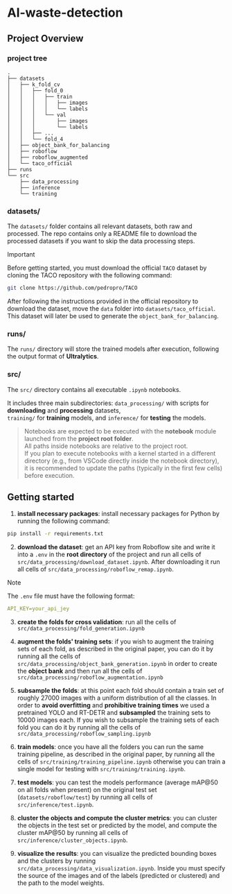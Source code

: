 # AI-waste-detection

## Project Overview
### project tree
```
.
├── datasets
│   ├── k_fold_cv
│   │   ├── fold_0
│   │   │   ├── train
│   │   │   │   ├── images
│   │   │   │   └── labels
│   │   │   └── val
│   │   │       ├── images
│   │   │       └── labels
│   │   ├── ...
│   │   └── fold_4
│   ├── object_bank_for_balancing
│   ├── roboflow
│   ├── roboflow_augmented
│   └── taco_official
├── runs
└── src
    ├── data_processing
    ├── inference
    └── training
```

### datasets/
The `datasets/` folder contains all relevant datasets, both raw and processed. The repo contains only a README file to download the processed datasets if you want to skip the data processing steps.

> [!IMPORTANT]
> Before getting started, you must download the official `TACO` dataset by cloning the TACO repository with the following command:
> ```bash
> git clone https://github.com/pedropro/TACO
> ```
> After following the instructions provided in the official repository to download the dataset,
move the `data` folder into `datasets/taco_official`.
> This dataset will later be used to generate the `object_bank_for_balancing`.

### runs/
The `runs/` directory will store the trained models after execution, following the output format of **Ultralytics**.

### src/
The `src/` directory contains all executable `.ipynb` notebooks.

It includes three main subdirectories: `data_processing/` with scripts for **downloading** and **processing** datasets,  
`training/` for **training** models, and `inference/` for **testing** the models.

> Notebooks are expected to be executed with the **notebook** module launched from the **project root folder**.  
> All paths inside notebooks are relative to the project root.  
> If you plan to execute notebooks with a kernel started in a different directory (e.g., from VSCode directly inside the notebook directory),  
> it is recommended to update the paths (typically in the first few cells) before execution.

## Getting started
1. **install necessary packages**: install necessary packages for Python by running the following command:
```bash
pip install -r requirements.txt
```

2. **download the dataset**: get an API key from Roboflow site and write it into a `.env` in the **root directory** of the project and run all cells of `src/data_processing/download_dataset.ipynb`. After downloading it run all cells of `src/data_processing/roboflow_remap.ipynb`.

> [!NOTE] 
> The `.env` file must have the following format:
> ```yaml
> API_KEY=your_api_jey
> ```

3. **create the folds for cross validation**: run all the cells of `src/data_processing/fold_generation.ipynb`

4. **augment the folds' training sets**: if you wish to augment the training sets of each fold, as described in the original paper, you can do it by running all the cells of `src/data_processing/object_bank_generation.ipynb` in order to create the **object bank** and then run all the cells of `src/data_processing/roboflow_augmentation.ipynb`

5. **subsample the folds**: at this point each fold should contain a train set of roughly 27000 images with a uniform distribution of all the classes. In order to **avoid overfitting** and **prohibitive training times** we used a pretrained YOLO and RT-DETR and **subsampled** the training sets to 10000 images each. If you wish to subsample the training sets of each fold you can do it by running all the cells of `src/data_processing/roboflow_sampling.ipynb`

6. **train models**: once you have all the folders you can run the same training pipeline, as described in the original paper, by running all the cells of `src/training/training_pipeline.ipynb` otherwise you can train a single model for testing with `src/training/training.ipynb`.

7. **test models**: you can test the models performance (average mAP@50 on all folds when present) on the original test set (`datasets/roboflow/test`) by running all cells of `src/inference/test.ipynb`.

8. **cluster the objects and compute the cluster metrics**: you can cluster the objects in the test set or predicted by the model, and compute the cluster mAP@50 by running all cells of `src/inference/cluster_objects.ipynb`.

9. **visualize the results**: you can visualize the predicted bounding boxes and the clusters by running `src/data_processing/data_visualization.ipynb`. Inside you must specify the source of the images and of the labels (predicted or clustered) and the path to the model weights.